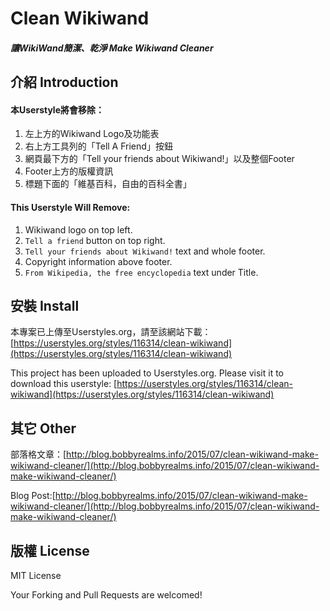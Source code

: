 # Clean Wikiwand

#### _讓WikiWand簡潔、乾淨  Make Wikiwand Cleaner_

## 介紹 Introduction

#### 本Userstyle將會移除：

1.  左上方的Wikiwand Logo及功能表
2.  右上方工具列的「Tell A Friend」按鈕
3.  網頁最下方的「Tell your friends about Wikiwand!」以及整個Footer
4.  Footer上方的版權資訊
5.  標題下面的「維基百科，自由的百科全書」

#### This Userstyle Will Remove:

1.  Wikiwand logo on top left.
2.  `Tell a friend` button on top right.
3.  `Tell your friends about Wikiwand!` text and whole footer.
4.  Copyright information above footer.
5.  `From Wikipedia, the free encyclopedia` text under Title.

## 安裝 Install

本專案已上傳至Userstyles.org，請至該網站下載：
[https://userstyles.org/styles/116314/clean-wikiwand](https://userstyles.org/styles/116314/clean-wikiwand)

This project has been uploaded to Userstyles.org. Please visit it to download this userstyle:
[https://userstyles.org/styles/116314/clean-wikiwand](https://userstyles.org/styles/116314/clean-wikiwand)

## 其它 Other

部落格文章：[http://blog.bobbyrealms.info/2015/07/clean-wikiwand-make-wikiwand-cleaner/](http://blog.bobbyrealms.info/2015/07/clean-wikiwand-make-wikiwand-cleaner/)

Blog Post:[http://blog.bobbyrealms.info/2015/07/clean-wikiwand-make-wikiwand-cleaner/](http://blog.bobbyrealms.info/2015/07/clean-wikiwand-make-wikiwand-cleaner/)

## 版權 License

MIT License

Your Forking and Pull Requests are welcomed!
